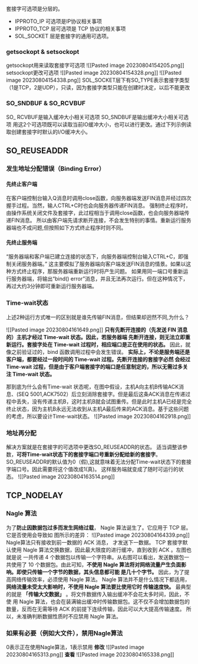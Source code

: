套接字可选项是分层的。
- IPPROTO_IP 可选项是IP协议相关事项 
- IPPROTO_TCP 层可选项是 TCP 协议的相关事项 
- SOL_SOCKET 层是套接字的通用可选项。

### getsockopt & setsockopt
getsockopt用来读取套接字可选项
![[Pasted image 20230804154205.png]]
setsockopt更改可选项
![[Pasted image 20230804154328.png]]
![[Pasted image 20230804154338.png]]
SOL_SOCKET层下有SO_TYPE表示套接字类型（1是TCP，2是UDP），只读，因为套接字类型只能在创建时决定，以后不能更改
### SO_SNDBUF & SO_RCVBUF
SO_ RCVBUF是输入缓冲大小相关可选项
SO_SNDBUF是输出缓冲大小相关可选项
用这2个可选项既可以读取当前IO缓冲大小，也可以进行更改。通过下列示例读取创建套接字时默认的I/O缓冲大小。
## SO_REUSEADDR
### 发生地址分配错误（Binding Error）
#### 先终止客户端
在客户端控制台输入Q消息时调用close函数，向服务器端发送FIN消息并经过四次握手过程。当然，输人CTRL+C时也会向服务器传递FIN消息。
强制终止程序时，由操作系统关闭文件及套接字，此过程相当于调用close函数，也会向服务器端传递FIN消息。
所以由客户端先请求断开连接，不会发生特别的事情。重新运行服务器端也不成问题,但按照如下方式终止程序时则不同。

#### 先终止服务端
“服务器端和客户端已建立连接的状态下，向服务器端控制台输入CTRL+C，即强制关闭服务器端。”
这主要模拟了服务器端向客户端发送FIN消息的情景。如果以这种方式终止程序，那服务器端重新运行时将产生问题。
如果用同一端口号重新运行服务器端，将输出“bind() error”消息，并且无法再次运行。但在这种情况下，再过大约3分钟即可重新运行服务器端。

### Time-wait状态
上述2种运行方式唯一的区别就是谁先传输FIN消息，但结果却迥然不同,为什么？

![[Pasted image 20230804161649.png]]
**只有先断开连接的（先发送 FIN 消息的）主机才经过 Time-wait 状态。因此，若服务器端 先断开连接，则无法立即重新运行。套接字处在 Time-wait 过程时，相应端口是正在使用的状态。** 因此，就像之前验证过的，bind 函数调用过程中会发生错误。
**实际上，不论是服务端还是客户端，都要经过一段时间的 Time-wait 过程。先断开连接的套接字必然 会经过 Time-wait 过程，但是由于客户端套接字的端口是任意制定的，所以无需过多关注 Time-wait 状态。** 

那到底为什么会有Time-wait 状态呢，在图中假设，主机A向主机B传输ACK消息、(SEQ 5001,ACK7502）后立刻消除套接字。但是最后这条ACK消息在传递过程中丢失，没有传递主机B，这时主机B就会试图重传。但是此时主机A已经是完全终止状态，因为主机B永远无法收到从主机A最后传来的ACK消息。基于这些问题的考虑，所以要设计Time-wait状态。
![[Pasted image 20230804162918.png]]
### 地址再分配
解决方案就是在套接字的可选项中更改SO_REUSEADDR的状态。
适当调整该参数，**可将Time-wait状态下的套接字端口号重新分配给新的套接字**。
SO_REUSEADDR的默认值为0（假),这就意味着无法分配Time-wait状态下的套接字端口号。因此需要将这个值改成1(真)。
这样服务端就变成了随时可运行的状态。
![[Pasted image 20230804163514.png]]
## TCP_NODELAY
### Nagle 算法
为了**防止因数据包过多而发生网络过载**， Nagle 算法诞生了。它应用于 TCP 层。它是否使用会导致如 图所示的差异：
![[Pasted image 20230804164339.png]]
Nagle算法只有接收到前一数据的 ACK 消息， 才发送下一数据。
TCP 套接字默认使用 Nagle 算法交换数据，因此最大限度的进行缓冲，直到收到 ACK 。左图也就是说 一共传递 4 个数据包以传输一个字符串。从右图可以看出，发送数据包一共使用了 10 个数据包。由此可知，**不使用 Nagle 算法将对网络流量产生负面影响。即使只传输一个字节的数据，其头信息都可能 是几十个字节。** 因此，为了提高网络传输效率，必须使用 Nagle 算法。
Nagle 算法并不是什么情况下都适用，**网络流量未受太大影响时，不使用 Nagle 算法要比使用它时 传输速度快。** 最典型的就是 **「传输大文数据」** 。将文件数据传入输出缓冲不会花太多时间，因此，不使 用 Nagle 算法，也会在装满输出缓冲时传输数据包。这不仅不会增加数据包的数量，反而在无需等待 ACK 的前提下连续传输，因此可以大大提高传输速度。
所以，未准确判断数据性质时不应禁用 Nagle 算法。

### 如果有必要（例如大文件），禁用Nagle算法
0表示正在使用Nagle算法，1表示禁用
**修改**
![[Pasted image 20230804165313.png]]
**查看**
![[Pasted image 20230804165338.png]]